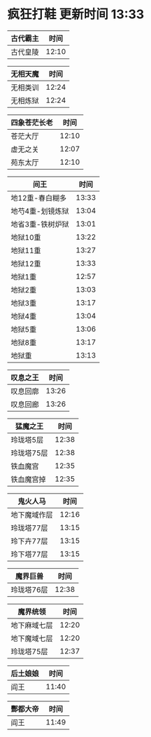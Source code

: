 # 疯狂打鞋 更新时间 13:33

| 古代霸主   | 时间    |
|--------|-------|
| 古代皇陵 | 12:10 |

| 无相天魔   | 时间    |
|--------|-------|
| 无相类训 | 12:24 |
| 无相炼狱 | 12:24 |

| 四象苍茫长老   | 时间    |
|--------|-------|
| 苍茫大厅 | 12:10 |
| 虚无之关 | 12:07 |
| 苑东太厅 | 12:10 |

| 间王   | 时间    |
|--------|-------|
| 地12重-春白糊多 | 13:33 |
| 地芍4重-划镜炼狱 | 13:04 |
| 地省3重-铁树炉狱 | 13:01 |
| 地狱10重 | 13:22 |
| 地狱11重 | 13:27 |
| 地狱12重 | 13:33 |
| 地狱1重 | 12:57 |
| 地狱2重 | 13:03 |
| 地狱3重 | 13:17 |
| 地狱4重 | 13:04 |
| 地狱5重 | 13:06 |
| 地狱8重 | 13:17 |
| 地狱重 | 13:13 |

| 叹息之王   | 时间    |
|--------|-------|
| 叹息回廓 | 13:26 |
| 叹息回廊 | 13:26 |

| 猛魔之王   | 时间    |
|--------|-------|
| 玲珑塔5层 | 12:38 |
| 玲珑塔75层 | 12:38 |
| 铁血魔宫 | 12:35 |
| 铁血魔宫掉 | 12:35 |

| 鬼火人马   | 时间    |
|--------|-------|
| 地下魔域作层 | 12:16 |
| 玲珑塔77层 | 13:15 |
| 玲下卉77层 | 13:15 |
| 玲下塔77层 | 13:15 |

| 魔界巨兽   | 时间    |
|--------|-------|
| 玲珑塔76层 | 12:38 |

| 魔界统领   | 时间    |
|--------|-------|
| 地下麻域七层 | 12:20 |
| 地下魔域七层 | 12:20 |
| 玲珑塔75层 | 12:37 |

| 后土娘娘   | 时间    |
|--------|-------|
| 阎王 | 11:40 |

| 酆都大帝   | 时间    |
|--------|-------|
| 阎王 | 11:49 |